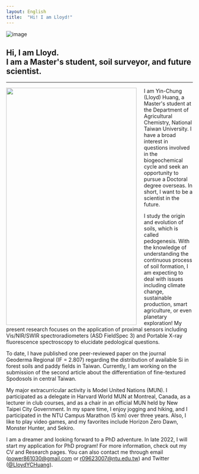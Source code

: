 ```yaml
---
layout: English
title:  "Hi! I am Lloyd!"
---  
```

![image](https://drive.google.com/uc?export=view&id=1iwENMBG_3MUy_sm-xH7yNixWI8MGG3Ck)  
## Hi, I am Lloyd. <br> I am a Master's student, soil surveyor, and future scientist.  
***  
   
<img align="left" width="352" height="640" style="margin-right:20px" src="https://lloydychuang.github.io/assets/me.jpg">
I am Yin-Chung (Lloyd) Huang, a Master's student at the Department of Agricultural Chemistry, National Taiwan University. I have a broad interest in questions involved in the biogeochemical cycle and seek an opportunity to pursue a Doctoral degree overseas. In short, I want to be a scientist in the future.  
   
I study the origin and evolution of soils, which is called pedogenesis. With the knowledge of understanding the continuous process of soil formation, I am expecting to deal with issues including climate change, sustainable production, smart agriculture, or even planetary exploration! My present research focuses on the application of proximal sensors including Vis/NIR/SWIR spectroradiometers (ASD FieldSpec 3) and Portable X-ray fluorescence spectroscopy to elucidate pedological questions.   
  
To date, I have published one peer-reviewed paper on the journal Geoderma Regional (IF = 2.807) regarding the distribution of available Si in forest soils and paddy fields in Taiwan. Currently, I am working on the submission of the second article about the differentiation of fine-textured Spodosols in central Taiwan.  
   
My major extracurricular activity is Model United Nations (MUN). I participated as a delegate in Harvard World MUN at Montreal, Canada, as a lecturer in club courses, and as a chair in an official MUN held by New Taipei City Government. In my spare time, I enjoy jogging and hiking, and I participated in the NTU Campus Marathon (5 km) over three years. Also, I like to play video games, and my favorites include Horizon Zero Dawn, Monster Hunter, and Sekiro.
   
I am a dreamer and looking forward to a PhD adventure. In late 2022, I will start my application for PhD program! For more information, check out my CV and Research pages. You can also contact me through email (power861030@gmail.com or r09623007@ntu.edu.tw) and Twitter (<a href="https://twitter.com/LloydYCHuang" target="_blank">@LloydYCHuang</a>).    
  
  
  
  
  
  
  
  
